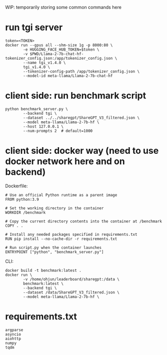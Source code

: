 WIP: temporarily storing some common commands here

# run tgi server
```
token=<TOKEN>
docker run --gpus all --shm-size 1g -p 8000:80 \
        -e HUGGING_FACE_HUB_TOKEN=$token \
        -v $PWD/Llama-2-7b-chat-hf-tokenizer_config.json:/app/tokenizer_config.json \
        --name tgi_v1.4.0 \
        tgi_v1.4.0 \
        --tokenizer-config-path /app/tokenizer_config.json \
        --model-id meta-llama/Llama-2-7b-chat-hf
```

# client side: run benchmark script
```
python benchmark_server.py \
        --backend tgi \
        --dataset ../../sharegpt/ShareGPT_V3_filtered.json \
        --model meta-llama/Llama-2-7b-hf \
        --host 127.0.0.1 \
        --num-prompts 2  # default=1000
```

# client side: docker way (need to use docker network here and on backend)
Dockerfile:
```
# Use an official Python runtime as a parent image
FROM python:3.9

# Set the working directory in the container
WORKDIR /benchmark

# Copy the current directory contents into the container at /benchmark
COPY . .

# Install any needed packages specified in requirements.txt
RUN pip install --no-cache-dir -r requirements.txt

# Run script.py when the container launches
ENTRYPOINT ["python", "benchmark_server.py"]
```
CLI:
```
docker build -t benchmark:latest .
docker run \
        -v /home/ohjun/leaderboard/sharegpt:/data \
        benchmark:latest \
        --backend tgi \
        --dataset /data/ShareGPT_V3_filtered.json \
        --model meta-llama/Llama-2-7b-hf \
```

# requirements.txt
```
argparse
asyncio
aiohttp
numpy
tqdm
```